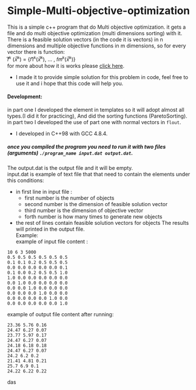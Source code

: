 # Simple-Multi-objective-optimization
This is a simple c++ program that do Multi objective optimization.
it gets a file and do multi objective optimization (multi dimensions sorting) with it.<br/>
There is a feasible solution vectors (in the code it is vectors) in n dimensions and multiple objective functions in m dimensions, so for every vector there is function:<br/>
𝑓⃗<sup>𝑘</sup> (𝑥⃗<sup>𝑘</sup>) = {𝑓1<sup>𝑘</sup>(𝑥⃗<sup>𝑘</sup>), … , 𝑓𝑚<sup>𝑘</sup>(𝑥⃗<sup>𝑘</sup>)}<br/>
for more about how it is works please [click here](https://en.wikipedia.org/wiki/Multi-objective_optimization).
- I made it to provide simple solution for this problem in code, feel free to use it and i hope that this code will help you.<br/>
#### Development:
in part one I developed the element in templates so it will adopt almost all types.(I did it for practicing), And did the sorting functions (ParetoSorting).<br/>
in part two I developed the use of part one with normal vectors in `flout`.<br/>
- I developed in C++98 with GCC 4.8.4.<br/>
##### once you compiled the program you need to run it with two files (arguments) `./program_name input.dat output.dat`.<br/>
The output.dat is the output file and it will be empty.<br/>
input.dat is example of text file that that need to contain the elements under this conditions:
- in first line in input file :
  - first number is the number of objects
  - second number is the dimension of feasible solution vector
  - third number is the dimension of objective vector
  - forth number is how many times to generate new objects
- the rest of lines contain feasible solution vectors for objects
The results will printed in the output file.<br/>
Example:<br/>
example of input file content :<br/>
```
10 6 3 5000
0.5 0.5 0.5 0.5 0.5 0.5
0.1 0.1 0.2 0.5 0.5 0.5
0.0 0.0 0.0 0.0 0.0 0.1
0.1 0.0 0.2 0.5 0.5 1.0
1.0 0.0 0.0 0.0 0.0 0.0
0.0 1.0 0.0 0.0 0.0 0.0
0.0 0.0 1.0 0.0 0.0 0.0
0.0 0.0 0.0 1.0 0.0 0.0
0.0 0.0 0.0 0.0 1.0 0.0
0.0 0.0 0.0 0.0 0.0 1.0
```
example of output file content after running:<br/>
```
23.36 5.76 0.16
24.47 6.27 0.07
23.77 5.97 0.17
24.47 6.27 0.07
24.18 6.18 0.18
24.47 6.27 0.07
24.2 6.2 0.2
21.41 4.81 0.21
25.7 6.9 0.1
24.22 6.22 0.22
```
das
